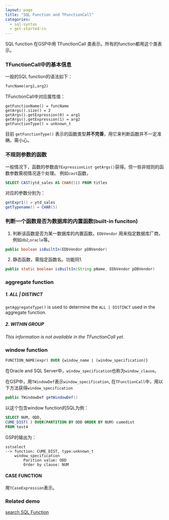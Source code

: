 ```yaml
---
layout: page
title: "SQL Function and TFunctionCall"
categories:
  - sql-syntax
  - get-started-cn  
---
```


SQL function 在GSP中用 TFunctionCall 类表示。所有的function都用这个类表示。

### TFunctionCall中的基本信息
一般的SQL function的语法如下：
```sql
funcName(arg1,arg2)
```

TFunctionCall中对应属性值：
```
getFunctionName() = funcName
getArgs().size() = 2
getArgs().getExpression(0) = arg1
getArgs().getExpression(1) = arg2
getFunctionType() = unknown_t
```

目前 `getFunctionType()` 表示的函数类型**并不完善**，用它来判断函数并不一定准确，需小心。

### 不规则参数的函数

一般情况下，函数的参数由`TExpressionList getArgs()`获得。但一些非规则的函数参数需视情况逐个处理。
例如`cast`函数，
```sql
SELECT CAST(ytd_sales AS CHAR(5)) FROM titles
```

对应的参数分别为：
```java
getExpr1() = ytd_sales
getTypename() = CHAR(5)
```



### 判断一个函数是否为数据库的内置函数(built-in funciton)
1. 判断该函数是否为某一数据库的内置函数。`EDbVendor` 用来指定数据库厂商，例如`db2`,`oracle`等。
```java
public boolean isBuiltIn(EDbVendor pDBVendor)
```

2. 静态函数，需指定函数名。功能同1.
```java
public static boolean isBuiltIn(String pName, EDbVendor pDBVendor)
```
###  aggregate function
##### 1. ALL | DISTINCT 
`getAggregateType()` is used to determine the `ALL | DISTINCT` used in the aggregate function.

##### 2. WITHIN GROUP 
*This information is not available in the TFunctionCall yet.*


### window function
```sql
FUNCTION_NAME(expr) OVER {window_name | (window_specification)}
```

在Oracle and SQL Server中，`window_specification`也称为`window_clause`。

在GSP中，用`TWindowDef`表示`window_specification`, 在`TFunctionCall`中，用以下方法获得`window_specification`
```java
public TWindowDef getWindowDef()
```
以这个包含window function的SQL为例：
```sql
SELECT NUM, ODD,
CUME_DIST( ) OVER(PARTITION BY ODD ORDER BY NUM) cumedist
FROM test4
```
GSP的输出为：
```
sstselect
--> function: CUME_DIST, type:unknown_t
	window_specification
		Parition value: ODD
		Order by clause: NUM
```

#### CASE FUNCTION
用`TCaseExpression`表示。

### Related demo
[search SQL Function](https://github.com/sqlparser/gsp_demo_java/blob/master/src/main/java/demos/visitors/searchFunction.java)